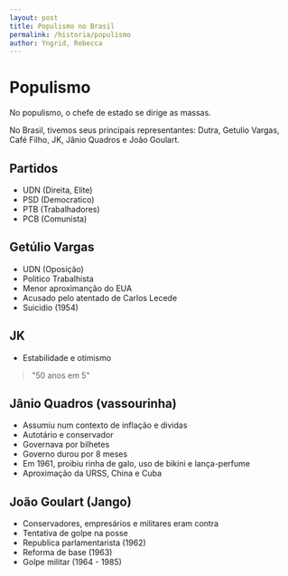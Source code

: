 ```yaml
---
layout: post
title: Populismo no Brasil
permalink: /historia/populismo
author: Yngrid, Rebecca
---
```


# Populismo
No populismo, o chefe de estado se dirige as massas.

No Brasil, tivemos seus principais representantes: Dutra, Getulio Vargas, Café Filho, JK, Jânio Quadros e João Goulart.

## Partidos
- UDN (Direita, Elite)
- PSD (Democratico)
- PTB (Trabalhadores)
- PCB (Comunista)

## Getúlio Vargas
- UDN (Oposição)
- Politico Trabalhista
- Menor aproximanção do EUA
- Acusado pelo atentado de Carlos Lecede
- Suicidio (1954)

## JK
- Estabilidade e otimismo

> "50 anos em 5"

## Jânio Quadros (vassourinha)
- Assumiu num contexto de inflação e dividas
- Autotário e conservador
- Governava por bilhetes
- Governo durou por 8 meses
- Em 1961, proibiu rinha de galo, uso de bikini e lança-perfume
- Aproximação da URSS, China e Cuba

## João Goulart (Jango)
- Conservadores, empresários e militares eram contra
- Tentativa de golpe na posse
- Republica parlamentarista (1962)
- Reforma de base (1963)
- Golpe militar (1964 - 1985)
